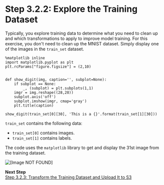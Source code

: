 # Step 3\.2\.2: Explore the Training Dataset<a name="ex1-preprocess-data-inspect"></a>

Typically, you explore training data to determine what you need to clean up and which transformations to apply to improve model training\. For this exercise, you don't need to clean up the MNIST dataset\. Simply display one of the images in the `train_set` dataset\.

```
%matplotlib inline
import matplotlib.pyplot as plt
plt.rcParams["figure.figsize"] = (2,10)


def show_digit(img, caption='', subplot=None):
    if subplot == None:
        _, (subplot) = plt.subplots(1,1)
    imgr = img.reshape((28,28))
    subplot.axis('off')
    subplot.imshow(imgr, cmap='gray')
    plt.title(caption)

show_digit(train_set[0][30], 'This is a {}'.format(train_set[1][30]))
```

`train_set` contains the following data:
+ `train_set[0]` contains images\. 
+ `train_set[1]` contains labels\. 

The code uses the `matplotlib` library to get and display the 31st image from the training dataset\.

![\[Image NOT FOUND\]](http://docs.aws.amazon.com/sagemaker/latest/dg/images/sagemaker-30th-image-trainset.png)

**Next Step**  
[Step 3\.2\.3: Transform the Training Dataset and Upload It to S3](ex1-preprocess-data-transform.md)